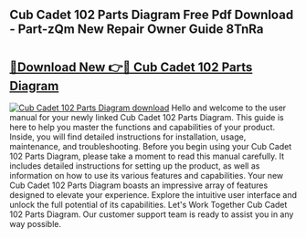 ## Cub Cadet 102 Parts Diagram Free Pdf Download - Part-zQm New Repair Owner Guide 8TnRa

# <h2><a href="http://dfrbs8.blite.top/?on=Cub+Cadet+102+Parts+Diagram">🔗Download New 👉🔴 Cub Cadet 102 Parts Diagram</a></h2>

[![Cub Cadet 102 Parts Diagram download](https://i.imgur.com/lujVjoI.png)](http://dfrbs8.blite.top/?on=Cub+Cadet+102+Parts+Diagram)
Hello and welcome to the user manual for your newly linked Cub Cadet 102 Parts Diagram. This guide is here to help you master the functions and capabilities of your product. Inside, you will find detailed instructions for installation, usage, maintenance, and troubleshooting. Before you begin using your Cub Cadet 102 Parts Diagram, please take a moment to read this manual carefully. It includes detailed instructions for setting up the product, as well as information on how to use its various features and capabilities. Your new Cub Cadet 102 Parts Diagram boasts an impressive array of features designed to elevate your experience. Explore the intuitive user interface and unlock the full potential of its capabilities. Let's Work Together Cub Cadet 102 Parts Diagram. Our customer support team is ready to assist you in any way possible.
